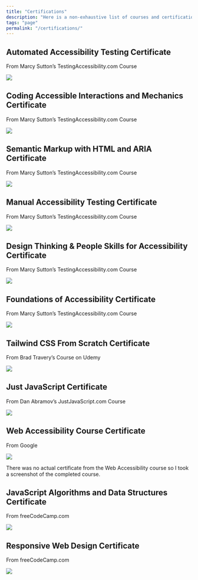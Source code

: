 ```yaml
---
title: "Certifications"
description: "Here is a non-exhaustive list of courses and certifications I've completed."
tags: "page"
permalink: "/certifications/"
---
```


## Automated Accessibility Testing Certificate

From Marcy Sutton’s TestingAccessibility.com Course

![](/certifications/Automated-Accessibility-Testing-certificate.png)

## Coding Accessible Interactions and Mechanics Certificate

From Marcy Sutton’s TestingAccessibility.com Course

![](/certifications/Coding-Accessible-Interactions-and-Mechanics.png)

## Semantic Markup with HTML and ARIA Certificate

From Marcy Sutton’s TestingAccessibility.com Course

![](/certifications/Semantic-Markup-with-HTML-and-ARIA-certificate.png)

## Manual Accessibility Testing Certificate

From Marcy Sutton’s TestingAccessibility.com Course

![](/certifications/Manual-Accessibility-Testing.png)

## Design Thinking & People Skills for Accessibility Certificate

From Marcy Sutton’s TestingAccessibility.com Course

![](/certifications/Design-Thinking-People-Skills-for-Accessibility.png)

## Foundations of Accessibility Certificate

From Marcy Sutton’s TestingAccessibility.com Course

![](/certifications/Foundations-of-Accessibility.png)

## Tailwind CSS From Scratch Certificate

From Brad Travery’s Course on Udemy

![](/certifications/Tailwind-CSS-From-Scratch.png)

## Just JavaScript Certificate

From Dan Abramov’s JustJavaScript.com Course

![](/certifications/JustJavascript-Certificate.png)

## Web Accessibility Course Certificate

From Google

![](/certifications/Web-Accessibility-Google.png)

There was no actual certificate from the Web Accessibility course so I took a screenshot of the completed course.

## JavaScript Algorithms and Data Structures Certificate

From freeCodeCamp.com

![](/certifications/JavaScript-Algorithms-and-Data-Structures.png)

## Responsive Web Design Certificate

From freeCodeCamp.com

![](/certifications/Responsive-Web-Design.png)
